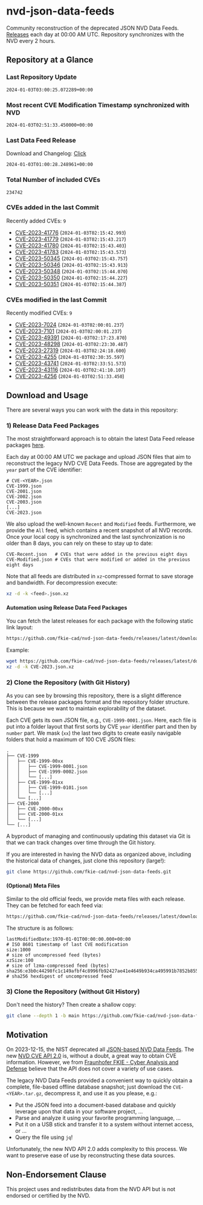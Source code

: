 # nvd-json-data-feeds

Community reconstruction of the deprecated JSON NVD Data Feeds. 
[Releases](https://github.com/fkie-cad/nvd-json-data-feeds/releases/latest) each day at 00:00 AM UTC.
Repository synchronizes with the NVD every 2 hours.

## Repository at a Glance

### Last Repository Update

```plain
2024-01-03T03:00:25.072289+00:00
```

### Most recent CVE Modification Timestamp synchronized with NVD

```plain
2024-01-03T02:51:33.450000+00:00
```

### Last Data Feed Release

Download and Changelog: [Click](https://github.com/fkie-cad/nvd-json-data-feeds/releases/latest)

```plain
2024-01-03T01:00:28.248961+00:00
```

### Total Number of included CVEs

```plain
234742
```

### CVEs added in the last Commit

Recently added CVEs: `9`

* [CVE-2023-41776](CVE-2023/CVE-2023-417xx/CVE-2023-41776.json) (`2024-01-03T02:15:42.993`)
* [CVE-2023-41779](CVE-2023/CVE-2023-417xx/CVE-2023-41779.json) (`2024-01-03T02:15:43.217`)
* [CVE-2023-41780](CVE-2023/CVE-2023-417xx/CVE-2023-41780.json) (`2024-01-03T02:15:43.403`)
* [CVE-2023-41783](CVE-2023/CVE-2023-417xx/CVE-2023-41783.json) (`2024-01-03T02:15:43.573`)
* [CVE-2023-50345](CVE-2023/CVE-2023-503xx/CVE-2023-50345.json) (`2024-01-03T02:15:43.757`)
* [CVE-2023-50346](CVE-2023/CVE-2023-503xx/CVE-2023-50346.json) (`2024-01-03T02:15:43.913`)
* [CVE-2023-50348](CVE-2023/CVE-2023-503xx/CVE-2023-50348.json) (`2024-01-03T02:15:44.070`)
* [CVE-2023-50350](CVE-2023/CVE-2023-503xx/CVE-2023-50350.json) (`2024-01-03T02:15:44.227`)
* [CVE-2023-50351](CVE-2023/CVE-2023-503xx/CVE-2023-50351.json) (`2024-01-03T02:15:44.387`)


### CVEs modified in the last Commit

Recently modified CVEs: `9`

* [CVE-2023-7024](CVE-2023/CVE-2023-70xx/CVE-2023-7024.json) (`2024-01-03T02:00:01.237`)
* [CVE-2023-7101](CVE-2023/CVE-2023-71xx/CVE-2023-7101.json) (`2024-01-03T02:00:01.237`)
* [CVE-2023-49391](CVE-2023/CVE-2023-493xx/CVE-2023-49391.json) (`2024-01-03T02:17:23.870`)
* [CVE-2023-48298](CVE-2023/CVE-2023-482xx/CVE-2023-48298.json) (`2024-01-03T02:23:30.487`)
* [CVE-2023-27319](CVE-2023/CVE-2023-273xx/CVE-2023-27319.json) (`2024-01-03T02:24:18.600`)
* [CVE-2023-4255](CVE-2023/CVE-2023-42xx/CVE-2023-4255.json) (`2024-01-03T02:30:35.597`)
* [CVE-2023-43741](CVE-2023/CVE-2023-437xx/CVE-2023-43741.json) (`2024-01-03T02:33:51.573`)
* [CVE-2023-43116](CVE-2023/CVE-2023-431xx/CVE-2023-43116.json) (`2024-01-03T02:41:10.107`)
* [CVE-2023-4256](CVE-2023/CVE-2023-42xx/CVE-2023-4256.json) (`2024-01-03T02:51:33.450`)


## Download and Usage

There are several ways you can work with the data in this repository:

### 1) Release Data Feed Packages

The most straightforward approach is to obtain the latest Data Feed release packages [here](https://github.com/fkie-cad/nvd-json-data-feeds/releases/latest).

Each day at 00:00 AM UTC we package and upload JSON files that aim to reconstruct the legacy NVD CVE Data Feeds.
Those are aggregated by the `year` part of the CVE identifier:

```
# CVE-<YEAR>.json
CVE-1999.json
CVE-2001.json
CVE-2002.json
CVE-2003.json
[...]
CVE-2023.json
```

We also upload the well-known `Recent` and `Modified` feeds.
Furthermore, we provide the `All` feed, which contains a recent snapshot of all NVD records.
Once your local copy is synchronized and the last synchronization is no older than 8 days, you can rely on these to stay up to date:

```plain
CVE-Recent.json   # CVEs that were added in the previous eight days
CVE-Modified.json # CVEs that were modified or added in the previous eight days
```

Note that all feeds are distributed in `xz`-compressed format to save storage and bandwidth.
For decompression execute:

```sh
xz -d -k <feed>.json.xz
```


#### Automation using Release Data Feed Packages

You can fetch the latest releases for each package with the following static link layout:

```sh
https://github.com/fkie-cad/nvd-json-data-feeds/releases/latest/download/CVE-<YEAR>.json.xz
```

Example:

```sh
wget https://github.com/fkie-cad/nvd-json-data-feeds/releases/latest/download/CVE-2023.json.xz
xz -d -k CVE-2023.json.xz
```



### 2) Clone the Repository (with Git History)

As you can see by browsing this repository, there is a slight difference between the release packages format and the repository folder structure.
This is because we want to maintain explorability of the dataset.

Each CVE gets its own JSON file, e.g., `CVE-1999-0001.json`.
Here, each file is put into a folder layout that first sorts by CVE `year` identifier part and then by `number` part.
We mask (`xx`) the last two digits to create easily navigable folders that hold a maximum of 100 CVE JSON files:

```plain
.
├── CVE-1999
│   ├── CVE-1999-00xx
│   │   ├── CVE-1999-0001.json
│   │   ├── CVE-1999-0002.json
│   │   └── [...]
│   ├── CVE-1999-01xx
│   │   ├── CVE-1999-0101.json
│   │   └── [...]
│   └── [...]
├── CVE-2000
│   ├── CVE-2000-00xx
│   ├── CVE-2000-01xx
│   └── [...]
└── [...]
```

A byproduct of managing and continuously updating this dataset via Git is that we can track changes over time through the Git history.

If you are interested in having the NVD data as organized above, including the historical data of changes, just clone this repository (large!):

```sh
git clone https://github.com/fkie-cad/nvd-json-data-feeds.git
```

#### (Optional) Meta Files

Similar to the old official feeds, we provide meta files with each release. They can be fetched for each feed via:

```sh
https://github.com/fkie-cad/nvd-json-data-feeds/releases/latest/download/CVE-<YEAR>.meta
```

The structure is as follows:

```plain
lastModifiedDate:1970-01-01T00:00:00.000+00:00                          # ISO 8601 timestamp of last CVE modification
size:1000                                                               # size of uncompressed feed (bytes)
xzSize:100                                                              # size of lzma-compressed feed (bytes)
sha256:e3b0c44298fc1c149afbf4c8996fb92427ae41e4649b934ca495991b7852b855 # sha256 hexdigest of uncompressed feed
```


### 3) Clone the Repository (without Git History)

Don't need the history? Then create a shallow copy:

```sh
git clone --depth 1 -b main https://github.com/fkie-cad/nvd-json-data-feeds.git
```

## Motivation

On 2023-12-15, the NIST deprecated all [JSON-based NVD Data Feeds](https://nvd.nist.gov/vuln/data-feeds#divRetirementBanner-1).
The new [NVD CVE API 2.0](https://nvd.nist.gov/developers/vulnerabilities) is, without a doubt, a great way to obtain CVE information.
However, we from [Fraunhofer FKIE - Cyber Analysis and Defense](https://www.fkie.fraunhofer.de/en/departments/cad.html) believe that the API does not cover a variety of use cases.

The legacy NVD Data Feeds provided a convenient way to quickly obtain a complete, file-based offline database snapshot; just download the `CVE-<YEAR>.tar.gz`, decompress it, and use it as you please, e.g.:

* Put the JSON feed into a document-based database and quickly leverage upon that data in your software project, ...
* Parse and analyze it using your favorite programming language, ...
* Put it on a USB stick and transfer it to a system without internet access, or ...
* Query the file using `jq`!

Unfortunately, the new NVD API 2.0 adds complexity to this process.
We want to preserve ease of use by reconstructing these data sources.

## Non-Endorsement Clause

This project uses and redistributes data from the NVD API but is not endorsed or certified by the NVD.